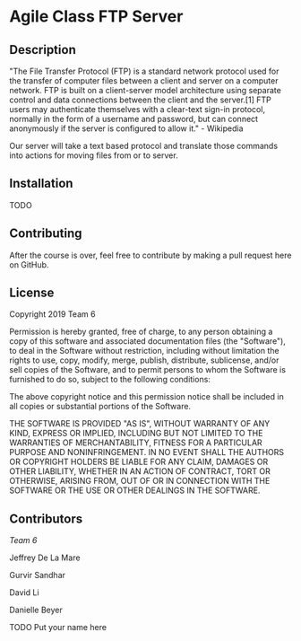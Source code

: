 # Agile Class FTP Server

## Description
"The File Transfer Protocol (FTP) is a standard network protocol used for the transfer of computer files between a client and server on a computer network.
FTP is built on a client-server model architecture using separate control and data connections between the client and the server.[1] FTP users may 
authenticate themselves with a clear-text sign-in protocol, normally in the form of a username and password, but can connect anonymously if the server is 
configured to allow it." - Wikipedia

Our server will take a text based protocol and translate those commands into actions for moving files from or to server.

## Installation
TODO

## Contributing
After the course is over, feel free to contribute by making a pull request here on GitHub.

## License
Copyright 2019 Team 6

Permission is hereby granted, free of charge, to any person obtaining a copy of this software and associated documentation files (the "Software"), to deal in the Software without restriction, including without limitation the rights to use, copy, modify, merge, publish, distribute, sublicense, and/or sell copies of the Software, and to permit persons to whom the Software is furnished to do so, subject to the following conditions:

The above copyright notice and this permission notice shall be included in all copies or substantial portions of the Software.

THE SOFTWARE IS PROVIDED "AS IS", WITHOUT WARRANTY OF ANY KIND, EXPRESS OR IMPLIED, INCLUDING BUT NOT LIMITED TO THE WARRANTIES OF MERCHANTABILITY, FITNESS FOR A PARTICULAR PURPOSE AND NONINFRINGEMENT. IN NO EVENT SHALL THE AUTHORS OR COPYRIGHT HOLDERS BE LIABLE FOR ANY CLAIM, DAMAGES OR OTHER LIABILITY, WHETHER IN AN ACTION OF CONTRACT, TORT OR OTHERWISE, ARISING FROM, OUT OF OR IN CONNECTION WITH THE SOFTWARE OR THE USE OR OTHER DEALINGS IN THE SOFTWARE.

## Contributors
_Team 6_

Jeffrey De La Mare

Gurvir Sandhar

David Li

Danielle Beyer

TODO Put your name here
